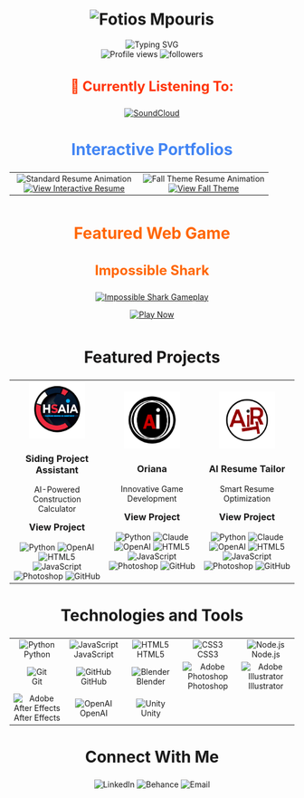 <!-- Top Name Section -->
<h1 align="center">
  <!-- Animated Name with Color -->
  <img src="https://readme-typing-svg.herokuapp.com?font=Montserrat&size=50&weight=900&duration=4000&pause=500&color=FF5733&center=true&vCenter=true&repeat=true&width=600&height=80&lines=FOTIOS+MPOURIS" alt="Fotios Mpouris"/>
</h1>

<!-- Animated Subtitle -->
<div align="center">
  <img src="https://readme-typing-svg.herokuapp.com?font=Fira+Code&duration=3000&pause=1000&color=2F85D0&center=true&vCenter=true&repeat=true&width=435&lines=2D+%26+3D+Artist;Creative+Developer;Animation+Specialist;AI+Integration+Expert" alt="Typing SVG" />
</div>

<!-- Profile Stats Section -->
<div align="center">
  <img src="https://komarev.com/ghpvc/?username=fotiosmpouris&label=Profile%20Views&color=70A5FD&style=flat-square" alt="Profile views"/>
  <img src="https://img.shields.io/github/followers/fotiosmpouris?label=Followers&style=flat-square&color=70A5FD" alt="followers"/>
</div>

<!-- Currently Listening Section -->
<div align="center">
  <h3 style="font-weight: bold; font-size: 24px; color: #FF3300;">
    🎵 Currently Listening To:
  </h3>
  <a href="https://on.soundcloud.com/n8NTVe9tuCFniUb98">
    <img src="https://img.shields.io/badge/-SoundCloud-FF3300?style=for-the-badge&logo=SoundCloud&logoColor=white" alt="SoundCloud"/>
  </a>
</div>

<!-- Interactive Portfolio Section -->
<div align="center">
  <h2 style="font-weight: bold; font-size: 28px; color: #4285F4;">
    Interactive Portfolios
  </h2>
  <table>
    <tr>
      <td align="center" width="50%">
        <img src="https://raw.githubusercontent.com/FotiosMpouris/FotiosMpouris/main/assets/standard-resume.gif" alt="Standard Resume Animation" width="400">
        <br>
        <a href="https://fotiosmpouris.github.io/resume/#">
          <img src="https://readme-typing-svg.herokuapp.com?font=Fira+Code&color=4285F4&size=20&center=true&vCenter=true&width=250&lines=View+Interactive+Resume" alt="View Interactive Resume"/>
        </a>
      </td>
      <td align="center" width="50%">
        <img src="https://raw.githubusercontent.com/FotiosMpouris/FotiosMpouris/main/assets/fall-resume.gif" alt="Fall Theme Resume Animation" width="400">
        <br>
        <a href="https://fotiosmpouris.github.io/TestCopyResumeFallTheme/">
          <img src="https://readme-typing-svg.herokuapp.com?font=Fira+Code&color=FF6B6B&size=20&center=true&vCenter=true&width=200&lines=View+Fall+Theme" alt="View Fall Theme"/>
        </a>
      </td>
    </tr>
  </table>
</div>

<!-- Current Project Showcase -->
<div align="center" style="margin: 50px 0;">
  <h2 style="font-weight: bold; font-size: 28px; color: #FF6600;">
    Featured Web Game
  </h2>
  <h3 style="font-weight: bold; font-size: 24px; color: #FF6600;">
    <!-- Link to GitHub Repo -->
    <a href="https://github.com/FotiosMpouris/ImpossibleShark2" style="color: #FF6600; text-decoration: none;">Impossible Shark</a>
  </h3>
  <a href="https://fotiosmpouris.github.io/ImpossibleShark2/">
    <img width="500" src="https://raw.githubusercontent.com/FotiosMpouris/FotiosMpouris/main/assets/impossibleSharkGIF.gif" alt="Impossible Shark Gameplay">
  </a>
  <p>
    <a href="https://fotiosmpouris.github.io/ImpossibleShark2/">
      <img src="https://readme-typing-svg.herokuapp.com?font=Fira+Code&color=FF3333&size=20&center=true&vCenter=true&width=150&lines=Play+Now" alt="Play Now"/>
    </a>
  </p>
</div>

<!-- Featured Projects Grid -->
<h2 align="center" style="font-weight: bold; font-size: 28px; color: #181717;">
  Featured Projects
</h2>
<div align="center">
  <table>
    <tr>
      <!-- Siding Project Assistant -->
      <td width="33%" align="center">
        <img src="https://raw.githubusercontent.com/FotiosMpouris/FotiosMpouris/main/assets/siding-assistant-logo.png" width="100" height="100" alt="Siding Assistant">
        <h3>Siding Project Assistant</h3>
        <p>AI-Powered Construction Calculator</p>
        <a href="https://github.com/FotiosMpouris/Hardie-Siding-Agent-Testing-Working_Copy" style="font-weight: bold; font-size: 16px; color: #181717; text-decoration: none;">
          View Project
        </a>
        <br><br>
        <!-- Tech Badges -->
        <img src="https://img.shields.io/badge/Python-3776AB?style=flat-square&logo=python&logoColor=white" alt="Python">
        <img src="https://img.shields.io/badge/OpenAI-412991?style=flat-square&logo=openai&logoColor=white" alt="OpenAI">
        <img src="https://img.shields.io/badge/HTML5-E34F26?style=flat-square&logo=html5&logoColor=white" alt="HTML5">
        <img src="https://img.shields.io/badge/JavaScript-F7DF1E?style=flat-square&logo=javascript&logoColor=black" alt="JavaScript">
        <img src="https://img.shields.io/badge/Photoshop-31A8FF?style=flat-square&logo=adobe%20photoshop&logoColor=white" alt="Photoshop">
        <img src="https://img.shields.io/badge/GitHub-181717?style=flat-square&logo=github&logoColor=white" alt="GitHub">
      </td>
      <!-- Oriana -->
      <td width="33%" align="center">
        <img src="https://raw.githubusercontent.com/FotiosMpouris/FotiosMpouris/main/assets/oriana-logo.png" width="100" height="100" alt="Oriana">
        <h3>Oriana</h3>
        <p>Innovative Game Development</p>
        <a href="https://github.com/FotiosMpouris/Oriana" style="font-weight: bold; font-size: 16px; color: #181717; text-decoration: none;">
          View Project
        </a>
        <br><br>
        <!-- Tech Badges -->
        <img src="https://img.shields.io/badge/Python-3776AB?style=flat-square&logo=python&logoColor=white" alt="Python">
        <img src="https://img.shields.io/badge/Claude-FA74A6?style=flat-square&logo=anthropic&logoColor=white" alt="Claude">
        <img src="https://img.shields.io/badge/OpenAI-412991?style=flat-square&logo=openai&logoColor=white" alt="OpenAI">
        <img src="https://img.shields.io/badge/HTML5-E34F26?style=flat-square&logo=html5&logoColor=white" alt="HTML5">
        <img src="https://img.shields.io/badge/JavaScript-F7DF1E?style=flat-square&logo=javascript&logoColor=black" alt="JavaScript">
        <img src="https://img.shields.io/badge/Photoshop-31A8FF?style=flat-square&logo=adobe%20photoshop&logoColor=white" alt="Photoshop">
        <img src="https://img.shields.io/badge/GitHub-181717?style=flat-square&logo=github&logoColor=white" alt="GitHub">
      </td>
      <!-- AI Resume Tailor -->
      <td width="33%" align="center">
        <img src="https://raw.githubusercontent.com/FotiosMpouris/FotiosMpouris/main/assets/resume-tailor-logo.png" width="100" height="100" alt="AI Resume Tailor">
        <h3>AI Resume Tailor</h3>
        <p>Smart Resume Optimization</p>
        <a href="https://github.com/FotiosMpouris/ReggieResume2" style="font-weight: bold; font-size: 16px; color: #181717; text-decoration: none;">
          View Project
        </a>
        <br><br>
        <!-- Tech Badges -->
        <img src="https://img.shields.io/badge/Python-3776AB?style=flat-square&logo=python&logoColor=white" alt="Python">
        <img src="https://img.shields.io/badge/Claude-FA74A6?style=flat-square&logo=anthropic&logoColor=white" alt="Claude">
        <img src="https://img.shields.io/badge/OpenAI-412991?style=flat-square&logo=openai&logoColor=white" alt="OpenAI">
        <img src="https://img.shields.io/badge/HTML5-E34F26?style=flat-square&logo=html5&logoColor=white" alt="HTML5">
        <img src="https://img.shields.io/badge/JavaScript-F7DF1E?style=flat-square&logo=javascript&logoColor=black" alt="JavaScript">
        <img src="https://img.shields.io/badge/Photoshop-31A8FF?style=flat-square&logo=adobe%20photoshop&logoColor=white" alt="Photoshop">
        <img src="https://img.shields.io/badge/GitHub-181717?style=flat-square&logo=github&logoColor=white" alt="GitHub">
      </td>
    </tr>
  </table>
</div>

<!-- Technologies and Tools Section -->
<h2 align="center" style="font-weight: bold; font-size: 28px;">
  Technologies and Tools
</h2>
<table align="center">
  <tr>
    <td align="center" width="96">
      <img src="https://skillicons.dev/icons?i=python" alt="Python" width="48" height="48" /><br>Python
    </td>
    <td align="center" width="96">
      <img src="https://skillicons.dev/icons?i=js" alt="JavaScript" width="48" height="48" /><br>JavaScript
    </td>
    <td align="center" width="96">
      <img src="https://skillicons.dev/icons?i=html" alt="HTML5" width="48" height="48" /><br>HTML5
    </td>
    <td align="center" width="96">
      <img src="https://skillicons.dev/icons?i=css" alt="CSS3" width="48" height="48" /><br>CSS3
    </td>
    <td align="center" width="96">
      <img src="https://skillicons.dev/icons?i=nodejs" alt="Node.js" width="48" height="48" /><br>Node.js
    </td>
  </tr>
  <tr>
    <td align="center" width="96">
      <img src="https://skillicons.dev/icons?i=git" alt="Git" width="48" height="48" /><br>Git
    </td>
    <td align="center" width="96">
      <img src="https://skillicons.dev/icons?i=github" alt="GitHub" width="48" height="48" /><br>GitHub
    </td>
    <td align="center" width="96">
      <img src="https://skillicons.dev/icons?i=blender" alt="Blender" width="48" height="48" /><br>Blender
    </td>
    <td align="center" width="96">
      <img src="https://skillicons.dev/icons?i=ps" alt="Adobe Photoshop" width="48" height="48" /><br>Photoshop
    </td>
    <td align="center" width="96">
      <img src="https://skillicons.dev/icons?i=ai" alt="Adobe Illustrator" width="48" height="48" /><br>Illustrator
    </td>
  </tr>
  <tr>
    <td align="center" width="96">
      <img src="https://skillicons.dev/icons?i=ae" alt="Adobe After Effects" width="48" height="48" /><br>After Effects
    </td>
    <td align="center" width="96">
      <img src="https://skillicons.dev/icons?i=openai" alt="OpenAI" width="48" height="48" /><br>OpenAI
    </td>
    <td align="center" width="96">
      <img src="https://skillicons.dev/icons?i=unity" alt="Unity" width="48" height="48" /><br>Unity
    </td>
    <td align="center" width="96">
      <!-- Add any additional tools if needed -->
    </td>
    <td align="center" width="96">
      <!-- Add any additional tools if needed -->
    </td>
  </tr>
</table>

<!-- Connect Section -->
<h2 align="center" style="font-weight: bold; font-size: 28px;">
  Connect With Me
</h2>
<p align="center">
  <a href="https://linkedin.com/in/fotios-mpouris" target="_blank" style="text-decoration: none;">
    <img src="https://img.shields.io/badge/LinkedIn-0077B5?style=flat-square&logo=linkedin&logoColor=white" alt="LinkedIn"/>
  </a>
  <a href="https://www.behance.net/fotiosmpouris" target="_blank" style="text-decoration: none;">
    <img src="https://img.shields.io/badge/Behance-1769FF?style=flat-square&logo=behance&logoColor=white" alt="Behance"/>
  </a>
  <a href="mailto:fotiosmpouris@gmail.com" style="text-decoration: none;">
    <img src="https://img.shields.io/badge/Email-D14836?style=flat-square&logo=gmail&logoColor=white" alt="Email"/>
  </a>
</p>
